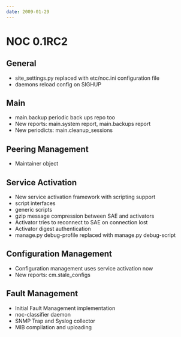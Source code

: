 ```yaml
---
date: 2009-01-29
---
```


# NOC 0.1RC2

## General

- site_settings.py replaced with etc/noc.ini configuration file
- daemons reload config on SIGHUP

## Main

- main.backup periodic back ups repo too
- New reports: main.system report, main.backups report
- New periodicts: main.cleanup_sessions

## Peering Management

- Maintainer object

## Service Activation

- New service activation framework with scripting support
- script interfaces
- generic scripts
- gzip message compression between SAE and activators
- Activator tries to reconnect to SAE on connection lost
- Activator digest authentication
- manage.py debug-profile replaced with manage.py debug-script

## Configuration Management

- Configuration management uses service activation now
- New reports: cm.stale_configs

## Fault Management

- Initial Fault Management implementation
- noc-classifier daemon
- SNMP Trap and Syslog collector
- MIB compilation and uploading
